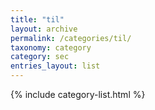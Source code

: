 ```yaml
---
title: "til"
layout: archive
permalink: /categories/til/
taxonomy: category
category: sec
entries_layout: list
---
```

{% include category-list.html %}